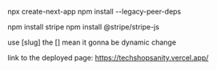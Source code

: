 npx create-next-app
npm install --legacy-peer-deps

npm install stripe
npm install @stripe/stripe-js


use [slug] the [] mean it gonna be dynamic change

link to the deployed page: https://techshopsanity.vercel.app/